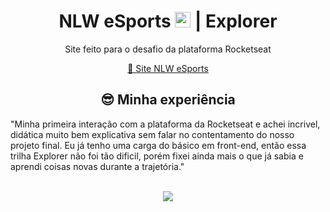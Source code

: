 <div align="center">
  <h1> NLW eSports <img width="25px" src="https://blog.rocketseat.com.br/content/images/2020/08/favicon-512.png" title="Rocketseat"> | Explorer</h1>
  <p>Site feito para o desafio da plataforma Rocketseat</p>
  <a href="https://michellynonatto.github.io/NLW-eSports-Explorer/">🔗 Site NLW eSports</a>
  <br>
  <h2>😎 Minha experiência</h2>
  
  <div align="left"> 
  <p>"Minha primeira interação com a plataforma da Rocketseat e achei incrivel, didática muito bem explicativa sem falar no contentamento do nosso projeto final. Eu já tenho uma carga do básico em front-end, então essa trilha Explorer não foi tão dificil, porém fixei ainda mais o que já sabia e aprendi coisas novas durante a trajetória."</p>
  </div>
  <br>
  <img src="../master/img/preview.png">
</div>
